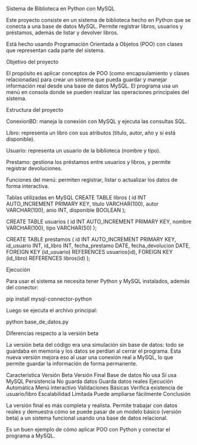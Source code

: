 Sistema de Biblioteca en Python con MySQL

Este proyecto consiste en un sistema de biblioteca hecho en Python que se conecta a una base de datos MySQL. Permite registrar libros, usuarios y préstamos, además de listar y devolver libros.

Está hecho usando Programación Orientada a Objetos (POO) con clases que representan cada parte del sistema.

Objetivo del proyecto

El propósito es aplicar conceptos de POO (como encapsulamiento y clases relacionadas) para crear un sistema que pueda guardar y manejar información real desde una base de datos MySQL. El programa usa un menú en consola donde se pueden realizar las operaciones principales del sistema.

Estructura del proyecto

ConexionBD: maneja la conexión con MySQL y ejecuta las consultas SQL.

Libro: representa un libro con sus atributos (título, autor, año y si está disponible).

Usuario: representa un usuario de la biblioteca (nombre y tipo).

Prestamo: gestiona los préstamos entre usuarios y libros, y permite registrar devoluciones.

Funciones del menú: permiten registrar, listar o actualizar los datos de forma interactiva.

Tablas utilizadas en MySQL CREATE TABLE libros ( id INT AUTO_INCREMENT PRIMARY KEY, titulo VARCHAR(100), autor VARCHAR(100), anio INT, disponible BOOLEAN );

CREATE TABLE usuarios ( id INT AUTO_INCREMENT PRIMARY KEY, nombre VARCHAR(100), tipo VARCHAR(50) );

CREATE TABLE prestamos ( id INT AUTO_INCREMENT PRIMARY KEY, id_usuario INT, id_libro INT, fecha_prestamo DATE, fecha_devolucion DATE, FOREIGN KEY (id_usuario) REFERENCES usuarios(id), FOREIGN KEY (id_libro) REFERENCES libros(id) );

Ejecución

Para usar el sistema se necesita tener Python y MySQL instalados, además del conector:

pip install mysql-connector-python

Luego se ejecuta el archivo principal:

python base_de_datos.py

Diferencias respecto a la versión beta

La versión beta del código era una simulación sin base de datos: todo se guardaba en memoria y los datos se perdían al cerrar el programa. Esta nueva versión mejora eso al usar una conexión real a MySQL, lo que permite guardar la información de forma permanente.

Característica Versión Beta Versión Final Base de datos No usa Sí usa MySQL Persistencia No guarda datos Guarda datos reales Ejecución Automática Menú interactivo Validaciones Básicas Verifica existencia de usuario/libro Escalabilidad Limitada Puede ampliarse fácilmente Conclusión

La versión final es más completa y realista. Permite trabajar con datos reales y demuestra cómo se puede pasar de un modelo básico (versión beta) a un sistema funcional usando una base de datos relacional.

Es un buen ejemplo de cómo aplicar POO con Python y conectar el programa a MySQL.

